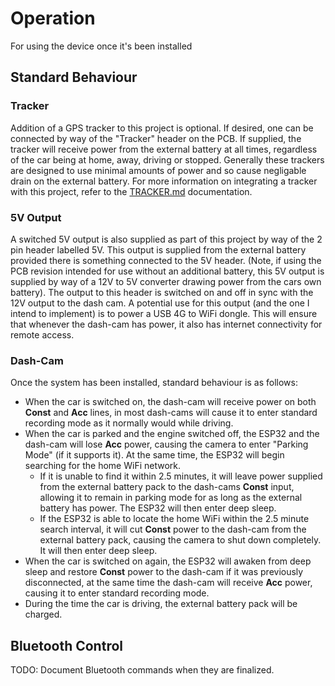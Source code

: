 # Operation
For using the device once it's been installed

## Standard Behaviour

### Tracker
Addition of a GPS tracker to this project is optional. If desired, one can be connected by way of the "Tracker" header on the PCB. If supplied, the tracker will receive power from the external battery at all times, regardless of the car being at home, away, driving or stopped. Generally these trackers are designed to use minimal amounts of power and so cause negligable drain on the external battery. For more information on integrating a tracker with this project, refer to the [TRACKER.md](Tracker) documentation.

### 5V Output
A switched 5V output is also supplied as part of this project by way of the 2 pin header labelled 5V. This output is supplied from the external battery provided there is something connected to the 5V header. (Note, if using the PCB revision intended for use without an additional battery, this 5V output is supplied by way of a 12V to 5V converter drawing power from the cars own battery). The output to this header is switched on and off in sync with the 12V output to the dash cam. A potential use for this output (and the one I intend to implement) is to power a USB 4G to WiFi dongle. This will ensure that whenever the dash-cam has power, it also has internet connectivity for remote access.

### Dash-Cam
Once the system has been installed, standard behaviour is as follows:
* When the car is switched on, the dash-cam will receive power on both **Const** and **Acc** lines, in most dash-cams will cause it to enter standard recording mode as it normally would while driving.
* When the car is parked and the engine switched off, the ESP32 and the dash-cam will lose **Acc** power, causing the camera to enter "Parking Mode" (if it supports it). At the same time, the ESP32 will begin searching for the home WiFi network.
  * If it is unable to find it within 2.5 minutes, it will leave power supplied from the external battery pack to the dash-cams **Const** input, allowing it to remain in parking mode for as long as the external battery has power. The ESP32 will then enter deep sleep.
  * If the ESP32 is able to locate the home WiFi within the 2.5 minute search interval, it will cut **Const** power to the dash-cam from the external battery pack, causing the camera to shut down completely. It will then enter deep sleep.
* When the car is switched on again, the ESP32 will awaken from deep sleep and restore **Const** power to the dash-cam if it was previously disconnected, at the same time the dash-cam will receive **Acc** power, causing it to enter standard recording mode.
* During the time the car is driving, the external battery pack will be charged.

## Bluetooth Control
TODO: Document Bluetooth commands when they are finalized.